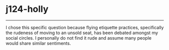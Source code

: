 # j124-holly
---
I chose this specific question because flying etiquette practices, specifically the rudeness of moving to an unsold seat, has been debated amongst my social circles. I personally do not find it rude and assume many people would share similar sentiments. 
